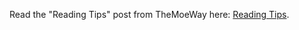 Read the "Reading Tips" post from TheMoeWay here: [Reading Tips](https://learnjapanese.moe/readingtips/). 

